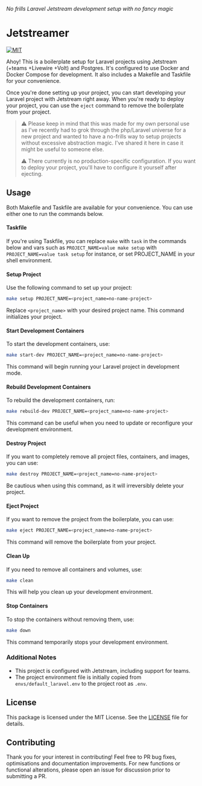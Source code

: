 _No frills Laravel Jetstream development setup with no fancy magic_

# Jetstreamer

[![MIT](https://img.shields.io/github/license/hishamk/jetstreamer)](https://img.shields.io/github/license/hishamk/jetstreamer)

Ahoy! This is a boilerplate setup for Laravel projects using Jetstream (+teams +Livewire +Volt) and Postgres. It's configured to use Docker and Docker Compose for development. It also includes a Makefile and Taskfile for your convenience.

Once you're done setting up your project, you can start developing your Laravel project with Jetstream right away. When you're ready to deploy your project, you can use the `eject` command to remove the boilerplate from your project.

> ⚠️ Please keep in mind that this was made for my own personal use as I've recently had to grok through the php/Laravel universe for a new project and wanted to have a no-frills way to setup projects without excessive abstraction magic. I've shared it here in case it might be useful to someone else.
>
> ⚠️ There currently is no production-specific configuration. If you want to deploy your project, you'll have to configure it yourself after ejecting.

## Usage

Both Makefile and Taskfile are available for your convenience. You can use either one to run the commands below.

#### Taskfile

If you're using Taskfile, you can replace `make` with `task` in the commands below and vars such as `PROJECT_NAME=value make setup` with `PROJECT_NAME=value task setup` for instance, or set PROJECT_NAME in your shell environment.

#### Setup Project

Use the following command to set up your project:

```bash
make setup PROJECT_NAME=<project_name=no-name-project>
```

Replace `<project_name>` with your desired project name. This command initializes your project.

#### Start Development Containers

To start the development containers, use:

```bash
make start-dev PROJECT_NAME=<project_name=no-name-project>
```

This command will begin running your Laravel project in development mode.

#### Rebuild Development Containers

To rebuild the development containers, run:

```bash
make rebuild-dev PROJECT_NAME=<project_name=no-name-project>
```

This command can be useful when you need to update or reconfigure your development environment.

#### Destroy Project

If you want to completely remove all project files, containers, and images, you can use:

```bash
make destroy PROJECT_NAME=<project_name=no-name-project>
```

Be cautious when using this command, as it will irreversibly delete your project.

#### Eject Project

If you want to remove the project from the boilerplate, you can use:

```bash
make eject PROJECT_NAME=<project_name=no-name-project>
```

This command will remove the boilerplate from your project.

#### Clean Up

If you need to remove all containers and volumes, use:

```bash
make clean
```

This will help you clean up your development environment.

#### Stop Containers

To stop the containers without removing them, use:

```bash
make down
```

This command temporarily stops your development environment.

### Additional Notes

- This project is configured with Jetstream, including support for teams.
- The project environment file is initially copied from `envs/default_laravel.env` to the project root as `.env`.

## License

This package is licensed under the MIT License. See the [LICENSE](LICENSE.md) file for details.

## Contributing

Thank you for your interest in contributing! Feel free to PR bug fixes, optimisations and documentation improvements. For new functions or functional alterations, please open an issue for discussion prior to submitting a PR.
